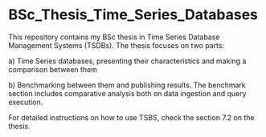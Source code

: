 # BSc_Thesis_Time_Series_Databases



This repository contains my BSc thesis in Time Series Database Management Systems (TSDBs). The thesis focuses on two parts:



a) Time Series databases, presenting their characteristics and making a comparison between them

b) Benchmarking between them and publishing results. The benchmark section includes comparative analysis both on data ingestion and query execution.


For detailed instructions on how to use TSBS, check the section 7.2 on the thesis.
